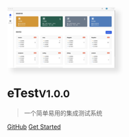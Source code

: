 <img src="./img/home.jpeg" width="50%" style="box-shadow: 10px 10px 10px rgba(0,0,0,0.1)" />

# eTest<small>V1.0.0</small>

> 一个简单易用的集成测试系统

[GitHub](https://github.com/onepiece-smile/docs)
[Get Started](/README)
